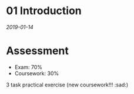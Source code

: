 # 01 Introduction
_2019-01-14_

# Assessment

- Exam: 70%
- Coursework: 30%

3 task practical exercise (new coursework!!! :sad:)
